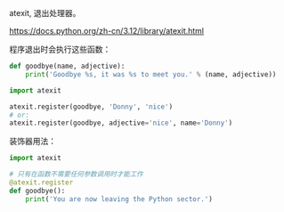 
atexit, 退出处理器。

https://docs.python.org/zh-cn/3.12/library/atexit.html


程序退出时会执行这些函数：

```python
def goodbye(name, adjective):
    print('Goodbye %s, it was %s to meet you.' % (name, adjective))

import atexit

atexit.register(goodbye, 'Donny', 'nice')
# or:
atexit.register(goodbye, adjective='nice', name='Donny')
```

装饰器用法：

```python
import atexit

# 只有在函数不需要任何参数调用时才能工作
@atexit.register
def goodbye():
    print('You are now leaving the Python sector.')
```
